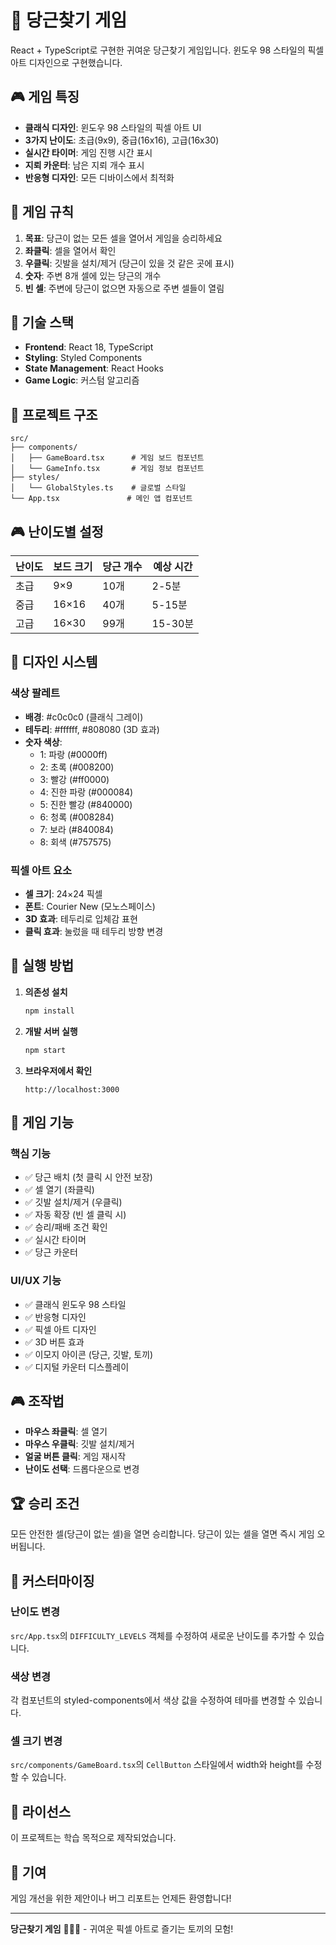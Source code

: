 # 🥕 당근찾기 게임

React + TypeScript로 구현한 귀여운 당근찾기 게임입니다. 윈도우 98 스타일의 픽셀 아트 디자인으로 구현했습니다.

## 🎮 게임 특징

- **클래식 디자인**: 윈도우 98 스타일의 픽셀 아트 UI
- **3가지 난이도**: 초급(9x9), 중급(16x16), 고급(16x30)
- **실시간 타이머**: 게임 진행 시간 표시
- **지뢰 카운터**: 남은 지뢰 개수 표시
- **반응형 디자인**: 모든 디바이스에서 최적화

## 🎯 게임 규칙

1. **목표**: 당근이 없는 모든 셀을 열어서 게임을 승리하세요
2. **좌클릭**: 셀을 열어서 확인
3. **우클릭**: 깃발을 설치/제거 (당근이 있을 것 같은 곳에 표시)
4. **숫자**: 주변 8개 셀에 있는 당근의 개수
5. **빈 셀**: 주변에 당근이 없으면 자동으로 주변 셀들이 열림

## 🚀 기술 스택

- **Frontend**: React 18, TypeScript
- **Styling**: Styled Components
- **State Management**: React Hooks
- **Game Logic**: 커스텀 알고리즘

## 📁 프로젝트 구조

```
src/
├── components/
│   ├── GameBoard.tsx      # 게임 보드 컴포넌트
│   └── GameInfo.tsx       # 게임 정보 컴포넌트
├── styles/
│   └── GlobalStyles.ts    # 글로벌 스타일
└── App.tsx               # 메인 앱 컴포넌트
```

## 🎮 난이도별 설정

| 난이도 | 보드 크기 | 당근 개수 | 예상 시간 |
| ------ | --------- | --------- | --------- |
| 초급   | 9×9       | 10개      | 2-5분     |
| 중급   | 16×16     | 40개      | 5-15분    |
| 고급   | 16×30     | 99개      | 15-30분   |

## 🎨 디자인 시스템

### 색상 팔레트

- **배경**: #c0c0c0 (클래식 그레이)
- **테두리**: #ffffff, #808080 (3D 효과)
- **숫자 색상**:
  - 1: 파랑 (#0000ff)
  - 2: 초록 (#008200)
  - 3: 빨강 (#ff0000)
  - 4: 진한 파랑 (#000084)
  - 5: 진한 빨강 (#840000)
  - 6: 청록 (#008284)
  - 7: 보라 (#840084)
  - 8: 회색 (#757575)

### 픽셀 아트 요소

- **셀 크기**: 24×24 픽셀
- **폰트**: Courier New (모노스페이스)
- **3D 효과**: 테두리로 입체감 표현
- **클릭 효과**: 눌렀을 때 테두리 방향 변경

## 🚀 실행 방법

1. **의존성 설치**

   ```bash
   npm install
   ```

2. **개발 서버 실행**

   ```bash
   npm start
   ```

3. **브라우저에서 확인**
   ```
   http://localhost:3000
   ```

## 🎯 게임 기능

### 핵심 기능

- ✅ 당근 배치 (첫 클릭 시 안전 보장)
- ✅ 셀 열기 (좌클릭)
- ✅ 깃발 설치/제거 (우클릭)
- ✅ 자동 확장 (빈 셀 클릭 시)
- ✅ 승리/패배 조건 확인
- ✅ 실시간 타이머
- ✅ 당근 카운터

### UI/UX 기능

- ✅ 클래식 윈도우 98 스타일
- ✅ 반응형 디자인
- ✅ 픽셀 아트 디자인
- ✅ 3D 버튼 효과
- ✅ 이모지 아이콘 (당근, 깃발, 토끼)
- ✅ 디지털 카운터 디스플레이

## 🎮 조작법

- **마우스 좌클릭**: 셀 열기
- **마우스 우클릭**: 깃발 설치/제거
- **얼굴 버튼 클릭**: 게임 재시작
- **난이도 선택**: 드롭다운으로 변경

## 🏆 승리 조건

모든 안전한 셀(당근이 없는 셀)을 열면 승리합니다. 당근이 있는 셀을 열면 즉시 게임 오버됩니다.

## 🔧 커스터마이징

### 난이도 변경

`src/App.tsx`의 `DIFFICULTY_LEVELS` 객체를 수정하여 새로운 난이도를 추가할 수 있습니다.

### 색상 변경

각 컴포넌트의 styled-components에서 색상 값을 수정하여 테마를 변경할 수 있습니다.

### 셀 크기 변경

`src/components/GameBoard.tsx`의 `CellButton` 스타일에서 width와 height를 수정할 수 있습니다.

## 📄 라이선스

이 프로젝트는 학습 목적으로 제작되었습니다.

## 🤝 기여

게임 개선을 위한 제안이나 버그 리포트는 언제든 환영합니다!

---

**당근찾기 게임** 🥕🐰✨ - 귀여운 픽셀 아트로 즐기는 토끼의 모험!
